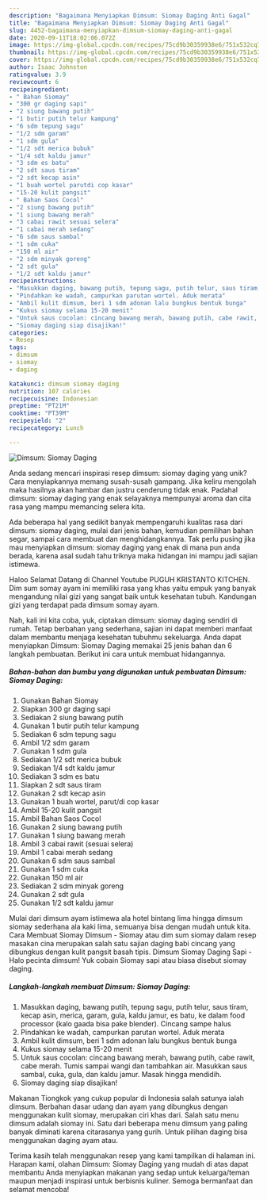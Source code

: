 ```yaml
---
description: "Bagaimana Menyiapkan Dimsum: Siomay Daging Anti Gagal"
title: "Bagaimana Menyiapkan Dimsum: Siomay Daging Anti Gagal"
slug: 4452-bagaimana-menyiapkan-dimsum-siomay-daging-anti-gagal
date: 2020-09-11T18:02:06.072Z
image: https://img-global.cpcdn.com/recipes/75cd9b30359938e6/751x532cq70/dimsum-siomay-daging-foto-resep-utama.jpg
thumbnail: https://img-global.cpcdn.com/recipes/75cd9b30359938e6/751x532cq70/dimsum-siomay-daging-foto-resep-utama.jpg
cover: https://img-global.cpcdn.com/recipes/75cd9b30359938e6/751x532cq70/dimsum-siomay-daging-foto-resep-utama.jpg
author: Isaac Johnston
ratingvalue: 3.9
reviewcount: 6
recipeingredient:
- " Bahan Siomay"
- "300 gr daging sapi"
- "2 siung bawang putih"
- "1 butir putih telur kampung"
- "6 sdm tepung sagu"
- "1/2 sdm garam"
- "1 sdm gula"
- "1/2 sdt merica bubuk"
- "1/4 sdt kaldu jamur"
- "3 sdm es batu"
- "2 sdt saus tiram"
- "2 sdt kecap asin"
- "1 buah wortel parutdi cop kasar"
- "15-20 kulit pangsit"
- " Bahan Saos Cocol"
- "2 siung bawang putih"
- "1 siung bawang merah"
- "3 cabai rawit sesuai selera"
- "1 cabai merah sedang"
- "6 sdm saus sambal"
- "1 sdm cuka"
- "150 ml air"
- "2 sdm minyak goreng"
- "2 sdt gula"
- "1/2 sdt kaldu jamur"
recipeinstructions:
- "Masukkan daging, bawang putih, tepung sagu, putih telur, saus tiram, kecap asin, merica, garam, gula, kaldu jamur, es batu, ke dalam food processor (kalo gaada bisa pake blender). Cincang sampe halus"
- "Pindahkan ke wadah, campurkan parutan wortel. Aduk merata"
- "Ambil kulit dimsum, beri 1 sdm adonan lalu bungkus bentuk bunga"
- "Kukus siomay selama 15-20 menit"
- "Untuk saus cocolan: cincang bawang merah, bawang putih, cabe rawit, cabe merah. Tumis sampai wangi dan tambahkan air. Masukkan saus sambal, cuka, gula, dan kaldu jamur. Masak hingga mendidih."
- "Siomay daging siap disajikan!"
categories:
- Resep
tags:
- dimsum
- siomay
- daging

katakunci: dimsum siomay daging 
nutrition: 107 calories
recipecuisine: Indonesian
preptime: "PT21M"
cooktime: "PT39M"
recipeyield: "2"
recipecategory: Lunch

---
```



![Dimsum: Siomay Daging](https://img-global.cpcdn.com/recipes/75cd9b30359938e6/751x532cq70/dimsum-siomay-daging-foto-resep-utama.jpg)

Anda sedang mencari inspirasi resep dimsum: siomay daging yang unik? Cara menyiapkannya memang susah-susah gampang. Jika keliru mengolah maka hasilnya akan hambar dan justru cenderung tidak enak. Padahal dimsum: siomay daging yang enak selayaknya mempunyai aroma dan cita rasa yang mampu memancing selera kita.

Ada beberapa hal yang sedikit banyak mempengaruhi kualitas rasa dari dimsum: siomay daging, mulai dari jenis bahan, kemudian pemilihan bahan segar, sampai cara membuat dan menghidangkannya. Tak perlu pusing jika mau menyiapkan dimsum: siomay daging yang enak di mana pun anda berada, karena asal sudah tahu triknya maka hidangan ini mampu jadi sajian istimewa.

Haloo Selamat Datang di Channel Youtube PUGUH KRISTANTO KITCHEN. Dim sum somay ayam ini memiliki rasa yang khas yaitu empuk yang banyak mengandung nilai gizi yang sangat baik untuk kesehatan tubuh. Kandungan gizi yang terdapat pada dimsum somay ayam.


Nah, kali ini kita coba, yuk, ciptakan dimsum: siomay daging sendiri di rumah. Tetap berbahan yang sederhana, sajian ini dapat memberi manfaat dalam membantu menjaga kesehatan tubuhmu sekeluarga. Anda dapat menyiapkan Dimsum: Siomay Daging memakai 25 jenis bahan dan 6 langkah pembuatan. Berikut ini cara untuk membuat hidangannya.

<!--inarticleads1-->

##### Bahan-bahan dan bumbu yang digunakan untuk pembuatan Dimsum: Siomay Daging:

1. Gunakan  Bahan Siomay
1. Siapkan 300 gr daging sapi
1. Sediakan 2 siung bawang putih
1. Gunakan 1 butir putih telur kampung
1. Sediakan 6 sdm tepung sagu
1. Ambil 1/2 sdm garam
1. Gunakan 1 sdm gula
1. Sediakan 1/2 sdt merica bubuk
1. Sediakan 1/4 sdt kaldu jamur
1. Sediakan 3 sdm es batu
1. Siapkan 2 sdt saus tiram
1. Gunakan 2 sdt kecap asin
1. Gunakan 1 buah wortel, parut/di cop kasar
1. Ambil 15-20 kulit pangsit
1. Ambil  Bahan Saos Cocol
1. Gunakan 2 siung bawang putih
1. Gunakan 1 siung bawang merah
1. Ambil 3 cabai rawit (sesuai selera)
1. Ambil 1 cabai merah sedang
1. Gunakan 6 sdm saus sambal
1. Gunakan 1 sdm cuka
1. Gunakan 150 ml air
1. Sediakan 2 sdm minyak goreng
1. Gunakan 2 sdt gula
1. Gunakan 1/2 sdt kaldu jamur


Mulai dari dimsum ayam istimewa ala hotel bintang lima hingga dimsum siomay sederhana ala kaki lima, semuanya bisa dengan mudah untuk kita. Cara Membuat Siomay Dimsum - Siomay atau dim sum siomay dalam resep masakan cina merupakan salah satu sajian daging babi cincang yang dibungkus dengan kulit pangsit basah tipis. Dimsum Siomay Daging Sapi - Halo pecinta dimsum! Yuk cobain Siomay sapi atau biasa disebut siomay daging. 

<!--inarticleads2-->

##### Langkah-langkah membuat Dimsum: Siomay Daging:

1. Masukkan daging, bawang putih, tepung sagu, putih telur, saus tiram, kecap asin, merica, garam, gula, kaldu jamur, es batu, ke dalam food processor (kalo gaada bisa pake blender). Cincang sampe halus
1. Pindahkan ke wadah, campurkan parutan wortel. Aduk merata
1. Ambil kulit dimsum, beri 1 sdm adonan lalu bungkus bentuk bunga
1. Kukus siomay selama 15-20 menit
1. Untuk saus cocolan: cincang bawang merah, bawang putih, cabe rawit, cabe merah. Tumis sampai wangi dan tambahkan air. Masukkan saus sambal, cuka, gula, dan kaldu jamur. Masak hingga mendidih.
1. Siomay daging siap disajikan!


Makanan Tiongkok yang cukup popular di Indonesia salah satunya ialah dimsum. Berbahan dasar udang dan ayam yang dibungkus dengan menggunakan kulit siomay, merupakan ciri khas dari. Salah satu menu dimsum adalah siomay ini. Satu dari beberapa menu dimsum yang paling banyak diminati karena citarasanya yang gurih. Untuk pilihan daging bisa menggunakan daging ayam atau. 

Terima kasih telah menggunakan resep yang kami tampilkan di halaman ini. Harapan kami, olahan Dimsum: Siomay Daging yang mudah di atas dapat membantu Anda menyiapkan makanan yang sedap untuk keluarga/teman maupun menjadi inspirasi untuk berbisnis kuliner. Semoga bermanfaat dan selamat mencoba!
